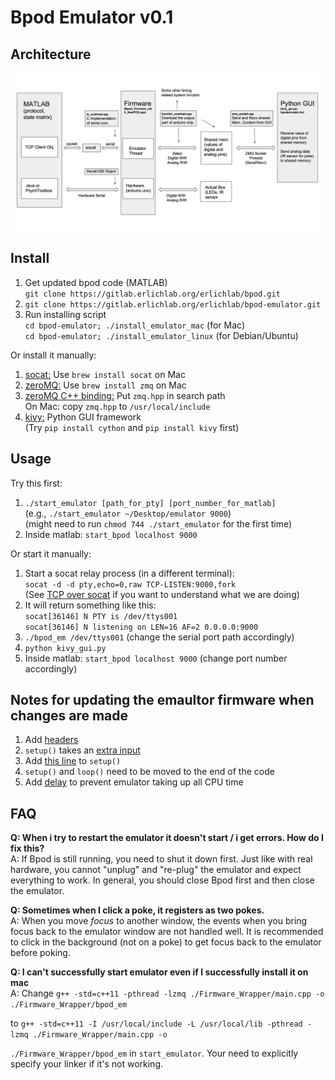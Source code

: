 Bpod Emulator v0.1
==================

Architecture
------
<img src="/Images/System_Architecture.png">

Install
-------
1. Get updated bpod code (MATLAB)  
`git clone https://gitlab.erlichlab.org/erlichlab/bpod.git`
2. `git clone https://gitlab.erlichlab.org/erlichlab/bpod-emulator.git`
3. Run installing script  
`cd bpod-emulator; ./install_emulator_mac` (for Mac)  
`cd bpod-emulator; ./install_emulator_linux` (for Debian/Ubuntu)


Or install it manually:  
1. [socat:][1] Use `brew install socat` on Mac
2. [zeroMQ:][3] Use `brew install zmq` on Mac
3. [zeroMQ C++ binding:][4] Put `zmq.hpp` in search path  
    On Mac: copy `zmq.hpp` to `/usr/local/include`
4. [kivy:][5] Python GUI framework  
(Try `pip install cython` and `pip install kivy` first)  

Usage
-------
Try this first:  
1. `./start_emulator [path_for_pty] [port_number_for_matlab]`  
(e.g., `./start_emulator ~/Desktop/emulator 9000`)  
(might need to run `chmod 744 ./start_emulator` for the first time) 
2. Inside matlab: `start_bpod localhost 9000`


Or start it manually: 
1. Start a socat relay process (in a different terminal):  
`socat -d -d pty,echo=0,raw TCP-LISTEN:9000,fork`  
(See [TCP over socat][2] if you want to understand what we are doing)  
4. It will return something like this:  
`socat[36146] N PTY is /dev/ttys001`  
`socat[36146] N listening on LEN=16 AF=2 0.0.0.0:9000`  
5. `./bpod_em /dev/ttys001` (change the serial port path accordingly)
7. `python kivy_gui.py`  
6. Inside matlab: `start_bpod localhost 9000` (change port number accordingly)  

[1]: http://www.dest-unreach.org/socat/
[2]: http://www.dest-unreach.org/socat/doc/socat-ttyovertcp.txt
[3]: http://zeromq.org/intro:get-the-software
[4]: https://github.com/zeromq/cppzmq
[5]: https://kivy.org/#download


Notes for updating the emaultor firmware when changes are made
-------
1. Add [headers][6]
2. `setup()` takes an [extra input][7]
3. Add [this line][8] to `setup()`
4. `setup()` and `loop()` need to be moved to the end of the code
5. Add [delay][9] to prevent emulator taking up all CPU time 

FAQ
---
**Q: When i try to restart the emulator it doesn't start / i get errors. How do I fix this?**  
A: If Bpod is still running, you need to shut it down first. 
Just like with real hardware, you cannot "unplug" and "re-plug" the emulator and
expect everything to work. In general, you should close Bpod first and then close the emulator.

**Q: Sometimes when I click a poke, it registers as two pokes.**  
A: When you move _focus_ to another window, the events when you bring focus back
to the emulator window are not handled well. It is recommended to click in the 
background (not on a poke) to get focus back to the emulator before poking.

**Q: I can't successfully start emulator even if I successfully install it on mac**<br>
A: Change `g++ -std=c++11 -pthread -lzmq ./Firmware_Wrapper/main.cpp -o ./Firmware_Wrapper/bpod_em`

to `g++ -std=c++11 -I /usr/local/include -L /usr/local/lib -pthread -lzmq ./Firmware_Wrapper/main.cpp -o`

`./Firmware_Wrapper/bpod_em` in `start_emulator`. Your need to explicitly specify your linker if it's not working.


[6]: https://gitlab.erlichlab.org/erlichlab/bpod-emulator/blob/gui/Firmware_Wrapper/Bpod_Firmware_with_NewPCB.cpp#L22-41
[7]: https://gitlab.erlichlab.org/erlichlab/bpod-emulator/blob/gui/Firmware_Wrapper/Bpod_Firmware_with_NewPCB.cpp#L506
[8]: https://gitlab.erlichlab.org/erlichlab/bpod-emulator/blob/gui/Firmware_Wrapper/Bpod_Firmware_with_NewPCB.cpp#L542
[9]: https://gitlab.erlichlab.org/erlichlab/bpod-emulator/blob/gui/Firmware_Wrapper/Bpod_Firmware_with_NewPCB.cpp#L556
